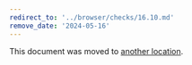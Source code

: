 ```yaml
---
redirect_to: '../browser/checks/16.10.md'
remove_date: '2024-05-16'
---
```


This document was moved to [another location](../browser/checks/16.10.md).

<!-- This redirect file can be deleted after 2024-05-16. -->
<!-- Redirects that point to other docs in the same project expire in three months. -->
<!-- Redirects that point to docs in a different project or site (for example, link is not relative and starts with `https:`) expire in one year. -->
<!-- Before deletion, see: https://docs.gitlab.com/ee/development/documentation/redirects.html -->
